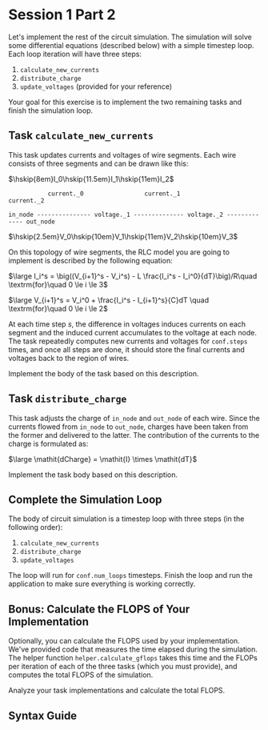 # Session 1 Part 2

Let's implement the rest of the circuit simulation. The simulation will solve some differential equations (described below) with a simple timestep loop. Each loop iteration will have three steps:

 1. `calculate_new_currents`
 2. `distribute_charge`
 3. `update_voltages` (provided for your reference)

Your goal for this exercise is to implement the two remaining tasks and finish the simulation loop.

## Task `calculate_new_currents`

This task updates currents and voltages of wire segments. Each wire consists of three segments and can be drawn like this:

$\hskip{8em}I_0\hskip{11.5em}I_1\hskip{11em}I_2$

               current._0                 current._1                current._2
                   
    in_node --------------- voltage._1 -------------- voltage._2 ------------- out_node

$\hskip{2.5em}V_0\hskip{10em}V_1\hskip{11em}V_2\hskip{10em}V_3$

On this topology of wire segments, the RLC model you are going to implement is described by the following equation:

$\large I_i^s = \big((V_{i+1}^s - V_i^s) - L \frac{I_i^s - I_i^0}{dT}\big)/R\quad \textrm{for}\quad 0 \le i \le 3$

$\large V_{i+1}^s = V_i^0 + \frac{I_i^s - I_{i+1}^s}{C}dT \quad \textrm{for}\quad 0 \le i \le 2$


At each time step $s$, the difference in voltages induces currents on each segment and the induced current accumulates to the voltage at each node. The task repeatedly computes new currents and voltages for `conf.steps` times, and once all steps are done, it should store the final currents and voltages back to the region of wires.

Implement the body of the task based on this description.

## Task `distribute_charge`

This task adjusts the charge of `in_node` and `out_node` of each wire. Since the currents flowed from `in_node` to `out_node`, charges have been taken from the former and delivered to the latter. The contribution of the currents to the charge is formulated as:

$\large \mathit{dCharge} = \mathit{I} \times \mathit{dT}$

Implement the task body based on this description.

## Complete the Simulation Loop

The body of circuit simulation is a timestep loop with three steps (in the following order):

 1. `calculate_new_currents`
 2. `distribute_charge`
 3. `update_voltages`

The loop will run for `conf.num_loops` timesteps. Finish the loop and run the application to make sure everything is working correctly.

## Bonus: Calculate the FLOPS of Your Implementation

Optionally, you can calculate the FLOPS used by your implementation. We've provided code that measures the time elapsed during the simulation. The helper function `helper.calculate_gflops` takes this time and the FLOPs per iteration of each of the three tasks (which you must provide), and computes the total FLOPS of the simulation.

Analyze your task implementations and calculate the total FLOPS.

## Syntax Guide
